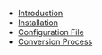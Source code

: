   * [Introduction](Introduction.md)
  * [Installation](Installation.md)
  * [Configuration File](ConfigurationFile.md)
  * [Conversion Process](ConversionProcess.md)
